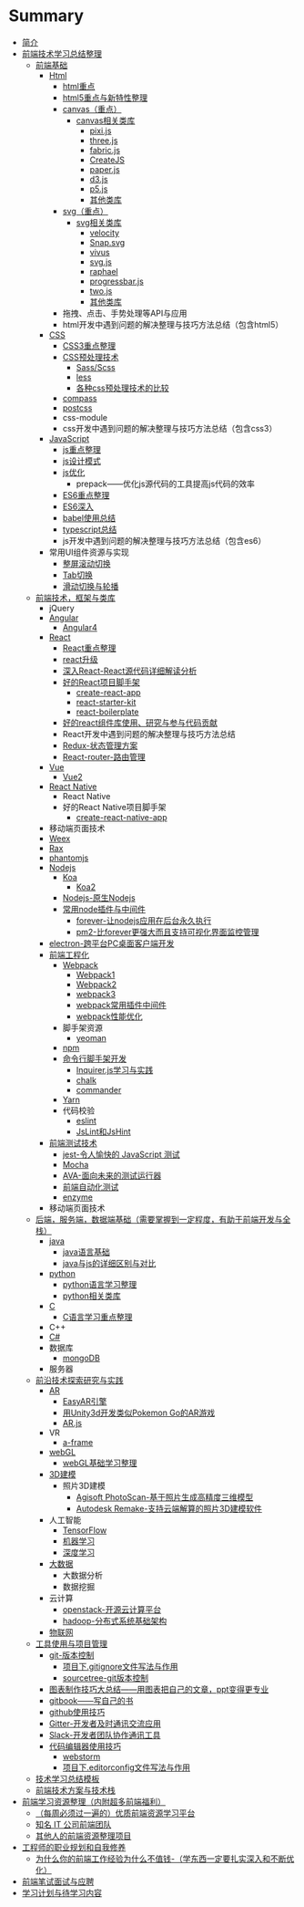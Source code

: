 # Summary

* [简介](README.md)
* [前端技术学习总结整理](qian-duan-ji-zhu-xue-xi-zong-jie-zheng-li.md)
  * [前端基础](qian-duan-ji-zhu-xue-xi-zong-jie-zheng-li/qian-duan-ji-chu.md)
    * [Html](qian-duan-ji-zhu-xue-xi-zong-jie-zheng-li/html.md)
      * [html重点](qian-duan-ji-zhu-xue-xi-zong-jie-zheng-li/htmlzhong-dian.md)
      * [html5重点与新特性整理](qian-duan-ji-zhu-xue-xi-zong-jie-zheng-li/html5xin-te-xing.md)
      * [canvas（重点）](qian-duan-ji-zhu-xue-xi-zong-jie-zheng-li/canvas.md)
        * [canvas相关类库](qian-duan-ji-zhu-xue-xi-zong-jie-zheng-li/canvas/canvasxiang-guan-lei-ku.md)
          * [pixi.js](qian-duan-ji-zhu-xue-xi-zong-jie-zheng-li/canvas/canvasxiang-guan-lei-ku/pixijs.md)
          * [three.js](qian-duan-ji-zhu-xue-xi-zong-jie-zheng-li/canvas/canvasxiang-guan-lei-ku/threejs.md)
          * [fabric.js](qian-duan-ji-zhu-xue-xi-zong-jie-zheng-li/canvas/canvasxiang-guan-lei-ku/fabricjs.md)
          * [CreateJS](qian-duan-ji-zhu-xue-xi-zong-jie-zheng-li/canvas/canvasxiang-guan-lei-ku/easeljs.md)
          * [paper.js](qian-duan-ji-zhu-xue-xi-zong-jie-zheng-li/canvas/canvasxiang-guan-lei-ku/paperjs.md)
          * [d3.js](qian-duan-ji-zhu-xue-xi-zong-jie-zheng-li/canvas/canvasxiang-guan-lei-ku/d3js.md)
          * [p5.js](qian-duan-ji-zhu-xue-xi-zong-jie-zheng-li/canvas/canvasxiang-guan-lei-ku/p5js.md)
          * [其他类库](qian-duan-ji-zhu-xue-xi-zong-jie-zheng-li/canvas/canvasxiang-guan-lei-ku/qi-ta-lei-ku.md)
      * [svg（重点）](qian-duan-ji-zhu-xue-xi-zong-jie-zheng-li/svgff08-zhong-dian-ff09.md)
        * [svg相关类库](qian-duan-ji-zhu-xue-xi-zong-jie-zheng-li/svgff08-zhong-dian-ff09/svgxiang-guan-lei-ku.md)
          * [velocity](qian-duan-ji-zhu-xue-xi-zong-jie-zheng-li/svgff08-zhong-dian-ff09/svgxiang-guan-lei-ku/velocity.md)
          * [Snap.svg](qian-duan-ji-zhu-xue-xi-zong-jie-zheng-li/svgff08-zhong-dian-ff09/svgxiang-guan-lei-ku/snapsvg.md)
          * [vivus](qian-duan-ji-zhu-xue-xi-zong-jie-zheng-li/svgff08-zhong-dian-ff09/svgxiang-guan-lei-ku/vivus.md)
          * [svg.js](qian-duan-ji-zhu-xue-xi-zong-jie-zheng-li/svgff08-zhong-dian-ff09/svgxiang-guan-lei-ku/svgjs.md)
          * [raphael](qian-duan-ji-zhu-xue-xi-zong-jie-zheng-li/svgff08-zhong-dian-ff09/svgxiang-guan-lei-ku/raphael.md)
          * [progressbar.js](qian-duan-ji-zhu-xue-xi-zong-jie-zheng-li/svgff08-zhong-dian-ff09/svgxiang-guan-lei-ku/progressbarjs.md)
          * [two.js](qian-duan-ji-zhu-xue-xi-zong-jie-zheng-li/svgff08-zhong-dian-ff09/svgxiang-guan-lei-ku/twojs.md)
          * [其他类库](qian-duan-ji-zhu-xue-xi-zong-jie-zheng-li/svgff08-zhong-dian-ff09/svgxiang-guan-lei-ku/qi-ta-lei-ku.md)
      * 拖拽、点击、手势处理等API与应用
      * html开发中遇到问题的解决整理与技巧方法总结（包含html5）
    * [CSS](qian-duan-ji-zhu-xue-xi-zong-jie-zheng-li/css.md)
      * [CSS3重点整理](qian-duan-ji-zhu-xue-xi-zong-jie-zheng-li/css3.md)
      * [CSS预处理技术](qian-duan-ji-zhu-xue-xi-zong-jie-zheng-li/qian-duan-kuang-jia-yu-lei-ku/cssyu-chu-li.md)
        * [Sass/Scss](qian-duan-ji-zhu-xue-xi-zong-jie-zheng-li/qian-duan-kuang-jia-yu-lei-ku/cssyu-chu-li/sassscss.md)
        * [less](qian-duan-ji-zhu-xue-xi-zong-jie-zheng-li/less.md)
        * [各种css预处理技术的比较](qian-duan-ji-zhu-xue-xi-zong-jie-zheng-li/qian-duan-kuang-jia-yu-lei-ku/cssyu-chu-li/ge-zhong-css-yu-chu-li-ji-zhu-de-bi-jiao.md)
      * [compass](qian-duan-ji-zhu-xue-xi-zong-jie-zheng-li/compass.md)
      * [postcss](qian-duan-ji-zhu-xue-xi-zong-jie-zheng-li/postcss.md)
      * css-module
      * css开发中遇到问题的解决整理与技巧方法总结（包含css3）
    * [JavaScript](qian-duan-ji-zhu-xue-xi-zong-jie-zheng-li/javascript.md)
      * [js重点整理](qian-duan-ji-zhu-xue-xi-zong-jie-zheng-li/javascript/jszhong-dian-zheng-li.md)
      * [js设计模式](qian-duan-ji-zhu-xue-xi-zong-jie-zheng-li/javascript/jsshe-ji-mo-shi.md)
      * [js优化](qian-duan-ji-zhu-xue-xi-zong-jie-zheng-li/javascript/jsyou-hua.md)
        * prepack——优化js源代码的工具提高js代码的效率
      * [ES6重点整理](qian-duan-ji-zhu-xue-xi-zong-jie-zheng-li/javascript/es6zhong-dian.md)
      * [ES6深入](qian-duan-ji-zhu-xue-xi-zong-jie-zheng-li/javascript/es6shen-ru.md)
      * [babel使用总结](qian-duan-ji-zhu-xue-xi-zong-jie-zheng-li/javascript/babelshi-yong-zong-jie.md)
      * [typescript总结](qian-duan-ji-zhu-xue-xi-zong-jie-zheng-li/javascript/typescriptxue-xi.md)
      * js开发中遇到问题的解决整理与技巧方法总结（包含es6）
    * 常用UI组件资源与实现
      * [整屏滚动切换](qian-duan-ji-zhu-xue-xi-zong-jie-zheng-li/zheng-ping-gun-dong-qie-huan.md)
      * [Tab切换](qian-duan-ji-zhu-xue-xi-zong-jie-zheng-li/tabqie-huan.md)
      * [滑动切换与轮播](qian-duan-ji-zhu-xue-xi-zong-jie-zheng-li/hua-dong-qie-huan-yu-lun-bo.md)
  * [前端技术，框架与类库](qian-duan-ji-zhu-xue-xi-zong-jie-zheng-li/qian-duan-kuang-jia-yu-lei-ku.md)
    * jQuery
    * [Angular](qian-duan-ji-zhu-xue-xi-zong-jie-zheng-li/qian-duan-kuang-jia-yu-lei-ku/angular.md)
      * [Angular4](qian-duan-ji-zhu-xue-xi-zong-jie-zheng-li/qian-duan-kuang-jia-yu-lei-ku/angular/angular4.md)
    * [React](qian-duan-ji-zhu-xue-xi-zong-jie-zheng-li/qian-duan-kuang-jia-yu-lei-ku/react.md)
      * [React重点整理](qian-duan-ji-zhu-xue-xi-zong-jie-zheng-li/qian-duan-kuang-jia-yu-lei-ku/react/react.md)
      * [react升级](qian-duan-ji-zhu-xue-xi-zong-jie-zheng-li/qian-duan-kuang-jia-yu-lei-ku/react/react/reactsheng-ji.md)
      * [深入React-React源代码详细解读分析](qian-duan-ji-zhu-xue-xi-zong-jie-zheng-li/qian-duan-kuang-jia-yu-lei-ku/react/shen-ru-react-react-yuan-dai-ma-xiang-xi-jie-du-fen-xi.md)
      * [好的React项目脚手架](qian-duan-ji-zhu-xue-xi-zong-jie-zheng-li/qian-duan-kuang-jia-yu-lei-ku/react/hao-de-react-xiang-mu-jiao-shou-jia.md)
        * [create-react-app](qian-duan-ji-zhu-xue-xi-zong-jie-zheng-li/qian-duan-kuang-jia-yu-lei-ku/react/hao-de-react-xiang-mu-jiao-shou-jia/create-react-app.md)
        * [react-starter-kit](qian-duan-ji-zhu-xue-xi-zong-jie-zheng-li/qian-duan-kuang-jia-yu-lei-ku/react/hao-de-react-xiang-mu-jiao-shou-jia/react-starter-kit.md)
        * [react-boilerplate](qian-duan-ji-zhu-xue-xi-zong-jie-zheng-li/qian-duan-kuang-jia-yu-lei-ku/react/hao-de-react-xiang-mu-jiao-shou-jia/react-boilerplate.md)
      * [好的react组件库使用、研究与参与代码贡献](qian-duan-ji-zhu-xue-xi-zong-jie-zheng-li/qian-duan-kuang-jia-yu-lei-ku/react/hao-de-react-zu-jian-ku-shi-yong-3001-yan-jiu-yu-can-yu-dai-ma-gong-xian.md)
      * React开发中遇到问题的解决整理与技巧方法总结
      * [Redux-状态管理方案](qian-duan-ji-zhu-xue-xi-zong-jie-zheng-li/qian-duan-kuang-jia-yu-lei-ku/react/reduxzhuang-tai-guan-li-fang-an.md)
      * [React-router-路由管理](qian-duan-ji-zhu-xue-xi-zong-jie-zheng-li/qian-duan-kuang-jia-yu-lei-ku/react/react-routerlu-you-guan-li.md)
    * [Vue](qian-duan-ji-zhu-xue-xi-zong-jie-zheng-li/qian-duan-kuang-jia-yu-lei-ku/vue.md)
      * [Vue2](qian-duan-ji-zhu-xue-xi-zong-jie-zheng-li/qian-duan-kuang-jia-yu-lei-ku/vue/vue2.md)
    * [React Native](qian-duan-ji-zhu-xue-xi-zong-jie-zheng-li/qian-duan-kuang-jia-yu-lei-ku/react-native.md)
      * React Native
      * 好的React Native项目脚手架
        * [create-react-native-app](qian-duan-ji-zhu-xue-xi-zong-jie-zheng-li/qian-duan-kuang-jia-yu-lei-ku/react-native/create-react-native-app.md)
    * 移动端页面技术
    * [Weex](qian-duan-ji-zhu-xue-xi-zong-jie-zheng-li/qian-duan-kuang-jia-yu-lei-ku/weex.md)
    * [Rax](qian-duan-ji-zhu-xue-xi-zong-jie-zheng-li/qian-duan-kuang-jia-yu-lei-ku/rax.md)
    * [phantomjs](qian-duan-ji-zhu-xue-xi-zong-jie-zheng-li/qian-duan-kuang-jia-yu-lei-ku/phantomjs.md)
    * [Nodejs](qian-duan-ji-zhu-xue-xi-zong-jie-zheng-li/qian-duan-kuang-jia-yu-lei-ku/nodejs.md)
      * [Koa](qian-duan-ji-zhu-xue-xi-zong-jie-zheng-li/qian-duan-kuang-jia-yu-lei-ku/nodejs/koa.md)
        * [Koa2](qian-duan-ji-zhu-xue-xi-zong-jie-zheng-li/qian-duan-kuang-jia-yu-lei-ku/nodejs/koa/koa2.md)
      * [Nodejs-原生Nodejs](qian-duan-ji-zhu-xue-xi-zong-jie-zheng-li/qian-duan-kuang-jia-yu-lei-ku/nodejs/nodejsyuansheng-nodejs.md)
      * [常用node插件与中间件](qian-duan-ji-zhu-xue-xi-zong-jie-zheng-li/qian-duan-kuang-jia-yu-lei-ku/nodejs/chang-yong-node-cha-jian-yu-zhong-jian-jian.md)
        * [forever-让nodejs应用在后台永久执行](qian-duan-ji-zhu-xue-xi-zong-jie-zheng-li/qian-duan-kuang-jia-yu-lei-ku/nodejs/chang-yong-node-cha-jian-yu-zhong-jian-jian/foreverrang-nodejs-ying-yong-zai-hou-tai-yong-jiu-zhi-xing.md)
        * [pm2-比forever更强大而且支持可视化界面监控管理](qian-duan-ji-zhu-xue-xi-zong-jie-zheng-li/qian-duan-kuang-jia-yu-lei-ku/nodejs/chang-yong-node-cha-jian-yu-zhong-jian-jian/pm2bi-forever-geng-qiang-da-er-qie-zhi-chi-ke-shi-hua-jie-mian-jian-kong-guan-li.md)
    * [electron-跨平台PC桌面客户端开发](qian-duan-ji-zhu-xue-xi-zong-jie-zheng-li/qian-duan-kuang-jia-yu-lei-ku/electronkua-ping-tai-pc-zhuo-mian-ke-hu-duan-kai-fa.md)
    * [前端工程化](qian-duan-ji-zhu-xue-xi-zong-jie-zheng-li/qian-duan-gong-cheng-hua.md)
      * [Webpack](qian-duan-ji-zhu-xue-xi-zong-jie-zheng-li/qian-duan-gong-cheng-hua/webpack.md)
        * [Webpack1](qian-duan-ji-zhu-xue-xi-zong-jie-zheng-li/qian-duan-gong-cheng-hua/webpack/webpack1.md)
        * [Webpack2](qian-duan-ji-zhu-xue-xi-zong-jie-zheng-li/qian-duan-gong-cheng-hua/webpack/webpack2.md)
        * [webpack3](qian-duan-ji-zhu-xue-xi-zong-jie-zheng-li/qian-duan-gong-cheng-hua/webpack/webpack3.md)
        * [webpack常用插件中间件](qian-duan-ji-zhu-xue-xi-zong-jie-zheng-li/qian-duan-gong-cheng-hua/webpack/webpackchang-yong-cha-jian-zhong-jian-jian.md)
        * [webpack性能优化](qian-duan-ji-zhu-xue-xi-zong-jie-zheng-li/qian-duan-gong-cheng-hua/webpack/webpackyou-hua.md)
      * 脚手架资源
        * [yeoman](qian-duan-ji-zhu-xue-xi-zong-jie-zheng-li/qian-duan-gong-cheng-hua/yeoman.md)
      * [npm](qian-duan-ji-zhu-xue-xi-zong-jie-zheng-li/qian-duan-gong-cheng-hua/npm.md)
      * [命令行脚手架开发](qian-duan-ji-zhu-xue-xi-zong-jie-zheng-li/qian-duan-gong-cheng-hua/ming-ling-xing-kai-fa-gong-ju.md)
        * [Inquirer.js学习与实践](qian-duan-ji-zhu-xue-xi-zong-jie-zheng-li/qian-duan-gong-cheng-hua/ming-ling-xing-kai-fa-gong-ju/inquirerjs.md)
        * [chalk](qian-duan-ji-zhu-xue-xi-zong-jie-zheng-li/qian-duan-gong-cheng-hua/ming-ling-xing-kai-fa-gong-ju/chalk.md)
        * [commander](qian-duan-ji-zhu-xue-xi-zong-jie-zheng-li/qian-duan-gong-cheng-hua/ming-ling-xing-kai-fa-gong-ju/commander.md)
      * [Yarn](qian-duan-ji-zhu-xue-xi-zong-jie-zheng-li/qian-duan-gong-cheng-hua/yarn.md)
      * 代码校验
        * [eslint](qian-duan-ji-zhu-xue-xi-zong-jie-zheng-li/qian-duan-gong-cheng-hua/eslint.md)
        * [JsLint和JsHint](qian-duan-ji-zhu-xue-xi-zong-jie-zheng-li/qian-duan-gong-cheng-hua/jslinthe-jshint.md)
    * [前端测试技术](qian-duan-ji-zhu-xue-xi-zong-jie-zheng-li/qian-duan-kuang-jia-yu-lei-ku/qian-duan-ce-shi-ji-zhu.md)
      * [jest-令人愉快的 JavaScript 测试](qian-duan-ji-zhu-xue-xi-zong-jie-zheng-li/qian-duan-kuang-jia-yu-lei-ku/qian-duan-ce-shi-ji-zhu/jest.md)
      * [Mocha](qian-duan-ji-zhu-xue-xi-zong-jie-zheng-li/qian-duan-kuang-jia-yu-lei-ku/qian-duan-ce-shi-ji-zhu/mocha.md)
      * [AVA-面向未来的测试运行器](qian-duan-ji-zhu-xue-xi-zong-jie-zheng-li/qian-duan-kuang-jia-yu-lei-ku/qian-duan-ce-shi-ji-zhu/avamian-xiang-wei-lai-de-ce-shi-yun-xing-qi.md)
      * [前端自动化测试](qian-duan-ji-zhu-xue-xi-zong-jie-zheng-li/qian-duan-kuang-jia-yu-lei-ku/qian-duan-ce-shi-ji-zhu/qian-duan-zi-dong-hua-ce-shi.md)
      * [enzyme](qian-duan-ji-zhu-xue-xi-zong-jie-zheng-li/qian-duan-kuang-jia-yu-lei-ku/qian-duan-ce-shi-ji-zhu/enzyme.md)
    * 移动端页面技术
  * [后端，服务端，数据端基础（需要掌握到一定程度，有助于前端开发与全栈）](qian-duan-ji-zhu-xue-xi-zong-jie-zheng-li/hou-duan-ff0c-fu-wu-duan-ff0c-shu-ju-duan-ji-chu-ff08-xu-yao-zhang-wo-dao-yi-ding-cheng-du-ff0c-you-zhu-yu-qian-duan-kai-fa-yu-quan-zhan-ff09.md)
    * [java](qian-duan-ji-zhu-xue-xi-zong-jie-zheng-li/java.md)
      * [java语言基础](qian-duan-ji-zhu-xue-xi-zong-jie-zheng-li/java/javayu-yan-ji-chu.md)
      * [java与js的详细区别与对比](qian-duan-ji-zhu-xue-xi-zong-jie-zheng-li/java/javayu-js-de-xiang-xi-qu-bie-yu-dui-bi.md)
    * [python](qian-duan-ji-zhu-xue-xi-zong-jie-zheng-li/qian-yan-ji-zhu-tan-suo/pythonxue-xi.md)
      * [python语言学习整理](qian-duan-ji-zhu-xue-xi-zong-jie-zheng-li/qian-yan-ji-zhu-tan-suo/pythonxue-xi/pythonyu-yan-ji-chu.md)
      * [python相关类库](qian-duan-ji-zhu-xue-xi-zong-jie-zheng-li/qian-yan-ji-zhu-tan-suo/pythonxue-xi/pythonxiang-guan-lei-ku.md)
    * [C](qian-duan-ji-zhu-xue-xi-zong-jie-zheng-li/c.md)
      * [C语言学习重点整理](qian-duan-ji-zhu-xue-xi-zong-jie-zheng-li/c/cyu-yan-xue-xi-zhong-dian-zheng-li.md)
    * C++
    * [C\#](qian-duan-ji-zhu-xue-xi-zong-jie-zheng-li/cxue-xi.md)
    * 数据库
      * [mongoDB](qian-duan-ji-zhu-xue-xi-zong-jie-zheng-li/mongodb.md)
    * 服务器
  * [前沿技术探索研究与实践](qian-duan-ji-zhu-xue-xi-zong-jie-zheng-li/qian-yan-ji-zhu-tan-suo.md)
    * [AR](qian-duan-ji-zhu-xue-xi-zong-jie-zheng-li/qian-yan-ji-zhu-tan-suo/ar.md)
      * [EasyAR引擎](qian-duan-ji-zhu-xue-xi-zong-jie-zheng-li/qian-yan-ji-zhu-tan-suo/ar/easyaryin-qing.md)
      * [用Unity3d开发类似Pokemon Go的AR游戏](qian-duan-ji-zhu-xue-xi-zong-jie-zheng-li/qian-yan-ji-zhu-tan-suo/ar/yong-unity3d-kai-fa-lei-si-pokemon-go-de-ar-you-xi.md)
      * [AR.js](qian-duan-ji-zhu-xue-xi-zong-jie-zheng-li/qian-yan-ji-zhu-tan-suo/ar/arjs.md)
    * VR
      * [a-frame](qian-duan-ji-zhu-xue-xi-zong-jie-zheng-li/qian-yan-ji-zhu-tan-suo/a-frame.md)
    * [webGL](qian-duan-ji-zhu-xue-xi-zong-jie-zheng-li/qian-yan-ji-zhu-tan-suo/webgl.md)
      * [webGL基础学习整理](qian-duan-ji-zhu-xue-xi-zong-jie-zheng-li/qian-yan-ji-zhu-tan-suo/webgl/webglji-chu-xue-xi-zheng-li.md)
    * [3D建模](qian-duan-ji-zhu-xue-xi-zong-jie-zheng-li/qian-yan-ji-zhu-tan-suo/3djian-mo.md)
      * 照片3D建模
        * [Agisoft PhotoScan-基于照片生成高精度三维模型](qian-duan-ji-zhu-xue-xi-zong-jie-zheng-li/qian-yan-ji-zhu-tan-suo/3djian-mo/agisoft-photoscanji-yu-zhao-pian-sheng-cheng-gao-jing-du-san-wei-mo-xing.md)
        * [Autodesk Remake-支持云端解算的照片3D建模软件](qian-duan-ji-zhu-xue-xi-zong-jie-zheng-li/qian-yan-ji-zhu-tan-suo/3djian-mo/autodesk-remakezhi-chi-yun-duan-jie-suan-de-zhao-pian-3d-jian-mo-ruan-jian.md)
    * 人工智能
      * [TensorFlow](qian-duan-ji-zhu-xue-xi-zong-jie-zheng-li/qian-yan-ji-zhu-tan-suo/tensorflow.md)
      * [机器学习](qian-duan-ji-zhu-xue-xi-zong-jie-zheng-li/qian-yan-ji-zhu-tan-suo/ji-qi-xue-xi.md)
      * [深度学习](qian-duan-ji-zhu-xue-xi-zong-jie-zheng-li/qian-yan-ji-zhu-tan-suo/shen-du-xue-xi.md)
    * [大数据](qian-duan-ji-zhu-xue-xi-zong-jie-zheng-li/qian-yan-ji-zhu-tan-suo/da-shu-ju.md)
      * 大数据分析
      * 数据挖掘
    * 云计算
      * [openstack-开源云计算平台](qian-duan-ji-zhu-xue-xi-zong-jie-zheng-li/qian-yan-ji-zhu-tan-suo/openstack.md)
      * [hadoop-分布式系统基础架构](qian-duan-ji-zhu-xue-xi-zong-jie-zheng-li/qian-yan-ji-zhu-tan-suo/hadoopfen-bu-shi-xi-tong-ji-chu-jia-gou.md)
    * [物联网](qian-duan-ji-zhu-xue-xi-zong-jie-zheng-li/qian-yan-ji-zhu-tan-suo/wu-lian-wang.md)
  * [工具使用与项目管理](qian-duan-ji-zhu-xue-xi-zong-jie-zheng-li/gong-ju-shi-yong-yu-xiang-mu-guan-li.md)
    * [git-版本控制](qian-duan-ji-zhu-xue-xi-zong-jie-zheng-li/gong-ju-shi-yong-yu-xiang-mu-guan-li/gitban-ben-kong-zhi.md)
      * [项目下.gitignore文件写法与作用](qian-duan-ji-zhu-xue-xi-zong-jie-zheng-li/gong-ju-shi-yong-yu-xiang-mu-guan-li/gitban-ben-kong-zhi/xiangmu-4e0b-gitignore-wen-jian-xie-fa-yu-zuo-yong.md)
      * [sourcetree-git版本控制](qian-duan-ji-zhu-xue-xi-zong-jie-zheng-li/gong-ju-shi-yong-yu-xiang-mu-guan-li/gitban-ben-kong-zhi/sourcetree-gitban-ben-kong-zhi.md)
    * [图表制作技巧大总结——用图表把自己的文章，ppt变得更专业](qian-duan-ji-zhu-xue-xi-zong-jie-zheng-li/gong-ju-shi-yong-yu-xiang-mu-guan-li/tu-biao-zhi-zuo.md)
    * [gitbook——写自己的书](qian-duan-ji-zhu-xue-xi-zong-jie-zheng-li/gong-ju-shi-yong-yu-xiang-mu-guan-li/gitbook2014-2014-xie-zi-ji-de-shu.md)
    * [github使用技巧](qian-duan-ji-zhu-xue-xi-zong-jie-zheng-li/gong-ju-shi-yong-yu-xiang-mu-guan-li/githubshi-yong-ji-qiao.md)
    * [Gitter-开发者及时通讯交流应用](qian-duan-ji-zhu-xue-xi-zong-jie-zheng-li/gong-ju-shi-yong-yu-xiang-mu-guan-li/gitterkai-fa-zhe-ji-shi-tong-xun-jiao-liu-ying-yong.md)
    * [Slack-开发者团队协作通讯工具](qian-duan-ji-zhu-xue-xi-zong-jie-zheng-li/gong-ju-shi-yong-yu-xiang-mu-guan-li/kai-fa-zhe-xie-zuo-tong-xun-gong-5177-slack.md)
    * [代码编辑器使用技巧](qian-duan-ji-zhu-xue-xi-zong-jie-zheng-li/gong-ju-shi-yong-yu-xiang-mu-guan-li/dai-ma-bian-ji-qi-shi-yong-ji-qiao.md)
      * [webstorm](qian-duan-ji-zhu-xue-xi-zong-jie-zheng-li/gong-ju-shi-yong-yu-xiang-mu-guan-li/dai-ma-bian-ji-qi-shi-yong-ji-qiao/webstorm.md)
      * [项目下.editorconfig文件写法与作用](qian-duan-ji-zhu-xue-xi-zong-jie-zheng-li/gong-ju-shi-yong-yu-xiang-mu-guan-li/dai-ma-bian-ji-qi-shi-yong-ji-qiao/xiang-mu-4e0b-editorconfig-wen-jian-xie-fa-yu-zuo-yong.md)
  * [技术学习总结模板](qian-duan-ji-zhu-xue-xi-zong-jie-zheng-li/ji-zhu-xue-xi-zong-jie-mo-ban.md)
  * [前端技术方案与技术栈](qian-duan-ji-zhu-xue-xi-zong-jie-zheng-li/qian-duan-ji-zhu-fang-an-yu-ji-zhu-zhan.md)
* [前端学习资源整理（内附超多前端福利）](qian-duan-xue-xi-zi-yuan-zheng-li-ff08-nei-fu-chao-duo-qian-duan-fu-li-ff09.md)
  * [（每周必须过一遍的）优质前端资源学习平台](qian-duan-xue-xi-zi-yuan-zheng-li-ff08-nei-fu-chao-duo-qian-duan-fu-li-ff09/ff08-mei-zhou-bi-xu-guo-yi-bian-de-ff09-you-zhi-qian-duan-zi-yuan-xue-xi-ping-tai.md)
  * [知名 IT 公司前端团队](qian-duan-xue-xi-zi-yuan-zheng-li-ff08-nei-fu-chao-duo-qian-duan-fu-li-ff09/ge-gong-si-qian-duan-tuan-dui-guan-wang.md)
  * [其他人的前端资源整理项目](qian-duan-xue-xi-zi-yuan-zheng-li-ff08-nei-fu-chao-duo-qian-duan-fu-li-ff09/qi-ta-ren-de-qian-duan-zi-yuan-zheng-li-xiang-mu.md)
* [工程师的职业规划和自我修养](gong-cheng-shi-de-zhi-ye-gui-hua-he-zi-wo-xiu-yang.md)
  * [为什么你的前端工作经验为什么不值钱-（学东西一定要扎实深入和不断优化）](gong-cheng-shi-de-zhi-ye-gui-hua-he-zi-wo-xiu-yang/ni-de-qian-duan-gong-zuo-jing-yan-wei-shi-yao-bu-zhi-94b1-ff08-xue-dong-xi-yi-ding-yao-zha-shi-shen-ru-ff09.md)
* [前端笔试面试与应聘](qian-duan-bi-shi-mian-shi-yu-ying-pin.md)
* [学习计划与待学习内容](xue-xi-ji-hua-yu-dai-xue-xi-nei-rong.md)

